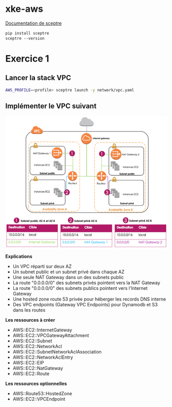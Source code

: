 # xke-aws

[Documentation de sceptre](https://sceptre.cloudreach.com/latest/docs/get_started.html)
```
pip install sceptre
sceptre --version
```


# Exercice 1
## Lancer la stack VPC
```bash
AWS_PROFILE=<profile> sceptre launch -y network/vpc.yaml
```

## Implémenter le VPC suivant
![alt text](documentation/vpc.png "VPC")

**Explications**
* Un VPC réparti sur deux AZ
* Un subnet public et un subnet privé dans chaque AZ
* Une seule NAT Gateway dans un des subnets public
* La route "0.0.0.0/0" des subnets privés pointent vers la NAT Gateway
* La route "0.0.0.0/0" des subnets publics pointent vers l'Internet Gateway
* Une hosted zone route 53 privée pour héberger les records DNS interne
* Des VPC endpoints (Gateway VPC Endpoints) pour Dynamodb et S3 dans les routes  

**Les ressources à créer**
* AWS::EC2::InternetGateway
* AWS::EC2::VPCGatewayAttachment
* AWS::EC2::Subnet
* AWS::EC2::NetworkAcl
* AWS::EC2::SubnetNetworkAclAssociation
* AWS::EC2::NetworkAclEntry
* AWS::EC2::EIP
* AWS::EC2::NatGateway
* AWS::EC2::Route

**Les ressources optionnelles**
* AWS::Route53::HostedZone
* AWS::EC2::VPCEndpoint 
